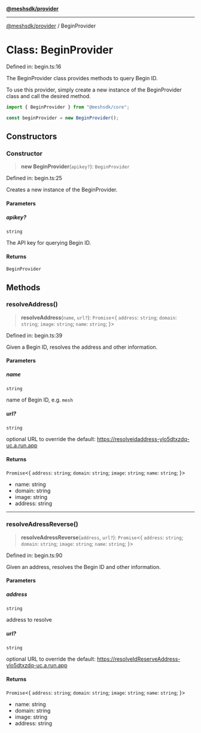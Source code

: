 [**@meshsdk/provider**](../README.md)

***

[@meshsdk/provider](../globals.md) / BeginProvider

# Class: BeginProvider

Defined in: begin.ts:16

The BeginProvider class provides methods to query Begin ID.

To use this provider, simply create a new instance of the BeginProvider class and call the desired method.

```typescript
import { BeginProvider } from "@meshsdk/core";

const beginProvider = new BeginProvider();
```

## Constructors

### Constructor

> **new BeginProvider**(`apikey?`): `BeginProvider`

Defined in: begin.ts:25

Creates a new instance of the BeginProvider.

#### Parameters

##### apikey?

`string`

The API key for querying Begin ID.

#### Returns

`BeginProvider`

## Methods

### resolveAddress()

> **resolveAddress**(`name`, `url?`): `Promise`\<\{ `address`: `string`; `domain`: `string`; `image`: `string`; `name`: `string`; \}\>

Defined in: begin.ts:39

Given a Begin ID, resolves the address and other information.

#### Parameters

##### name

`string`

name of Begin ID, e.g. `mesh`

##### url?

`string`

optional URL to override the default: https://resolveidaddress-ylo5dtxzdq-uc.a.run.app

#### Returns

`Promise`\<\{ `address`: `string`; `domain`: `string`; `image`: `string`; `name`: `string`; \}\>

- name: string
- domain: string
- image: string
- address: string

***

### resolveAdressReverse()

> **resolveAdressReverse**(`address`, `url?`): `Promise`\<\{ `address`: `string`; `domain`: `string`; `image`: `string`; `name`: `string`; \}\>

Defined in: begin.ts:90

Given an address, resolves the Begin ID and other information.

#### Parameters

##### address

`string`

address to resolve

##### url?

`string`

optional URL to override the default: https://resolveIdReserveAddress-ylo5dtxzdq-uc.a.run.app

#### Returns

`Promise`\<\{ `address`: `string`; `domain`: `string`; `image`: `string`; `name`: `string`; \}\>

- name: string
- domain: string
- image: string
- address: string

